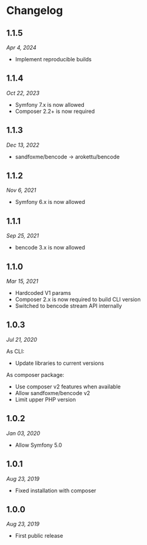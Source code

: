 # Changelog

## 1.1.5

*Apr 4, 2024*

* Implement reproducible builds

## 1.1.4

*Oct 22, 2023*

* Symfony 7.x is now allowed
* Composer 2.2+ is now required

## 1.1.3

*Dec 13, 2022*

* sandfoxme/bencode -> arokettu/bencode

## 1.1.2

*Nov 6, 2021*

* Symfony 6.x is now allowed

## 1.1.1

*Sep 25, 2021*

* bencode 3.x is now allowed

## 1.1.0

*Mar 15, 2021*

* Hardcoded V1 params
* Composer 2.x is now required to build CLI version
* Switched to bencode stream API internally

## 1.0.3

*Jul 21, 2020*

As CLI:

* Update libraries to current versions

As composer package:

* Use composer v2 features when available
* Allow sandfoxme/bencode v2
* Limit upper PHP version

## 1.0.2

*Jan 03, 2020*

* Allow Symfony 5.0

## 1.0.1

*Aug 23, 2019*

* Fixed installation with composer

## 1.0.0

*Aug 23, 2019*

* First public release
